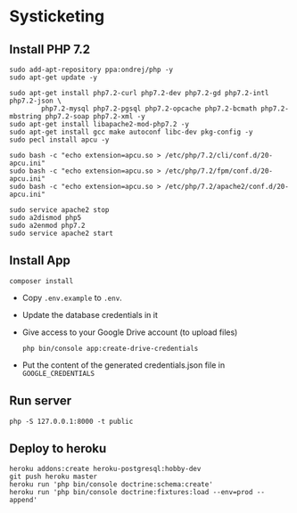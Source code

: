 
# Systicketing

## Install PHP 7.2

```
sudo add-apt-repository ppa:ondrej/php -y
sudo apt-get update -y

sudo apt-get install php7.2-curl php7.2-dev php7.2-gd php7.2-intl php7.2-json \
        php7.2-mysql php7.2-pgsql php7.2-opcache php7.2-bcmath php7.2-mbstring php7.2-soap php7.2-xml -y
sudo apt-get install libapache2-mod-php7.2 -y
sudo apt-get install gcc make autoconf libc-dev pkg-config -y
sudo pecl install apcu -y

sudo bash -c "echo extension=apcu.so > /etc/php/7.2/cli/conf.d/20-apcu.ini"
sudo bash -c "echo extension=apcu.so > /etc/php/7.2/fpm/conf.d/20-apcu.ini"
sudo bash -c "echo extension=apcu.so > /etc/php/7.2/apache2/conf.d/20-apcu.ini"

sudo service apache2 stop
sudo a2dismod php5
sudo a2enmod php7.2
sudo service apache2 start
```

## Install App

    composer install

* Copy `.env.example` to `.env`.
* Update the database credentials in it
* Give access to your Google Drive account (to upload files)

  ```
  php bin/console app:create-drive-credentials
  ```

* Put the content of the generated credentials.json file in `GOOGLE_CREDENTIALS`

## Run server

    php -S 127.0.0.1:8000 -t public

## Deploy to heroku

    heroku addons:create heroku-postgresql:hobby-dev
    git push heroku master
    heroku run 'php bin/console doctrine:schema:create'
    heroku run 'php bin/console doctrine:fixtures:load --env=prod --append'

